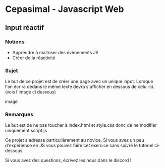 # Cepasimal - Javascript Web
## Input réactif
### Notions
+ Apprendre à maitriser des évènements JS
+ Créer de la réactivité

### Sujet
Le but de ce projet est de créer une page avec un unique input. Lorsque l'on écrira dedans le même texte devra s'afficher en dessous de celui-ci. (vois l'image ci dessous)

image

### Remarques
Le but est de ne pas toucher à index.html et style.css donc de ne modifier uniquement script.js

Ce projet s'adresse particulièrement au novice. Si vous avez un peu d'expérience en JS vous pouvez faire cet exercice sans suivre le tutoriel ci-dessous.

Si vous avez des questions, écrivez les nous dans le discord !
